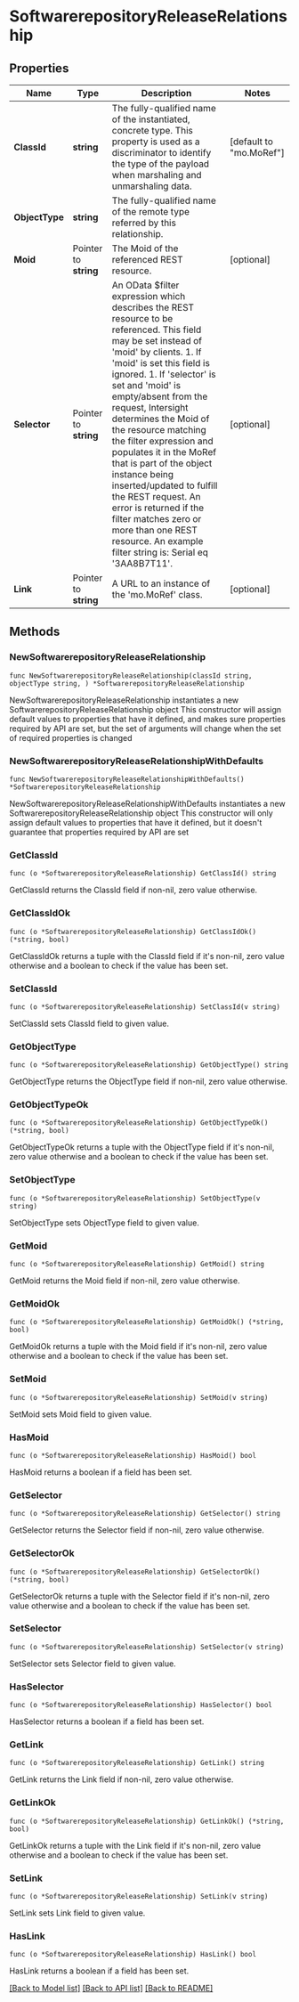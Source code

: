 # SoftwarerepositoryReleaseRelationship

## Properties

Name | Type | Description | Notes
------------ | ------------- | ------------- | -------------
**ClassId** | **string** | The fully-qualified name of the instantiated, concrete type. This property is used as a discriminator to identify the type of the payload when marshaling and unmarshaling data. | [default to "mo.MoRef"]
**ObjectType** | **string** | The fully-qualified name of the remote type referred by this relationship. | 
**Moid** | Pointer to **string** | The Moid of the referenced REST resource. | [optional] 
**Selector** | Pointer to **string** | An OData $filter expression which describes the REST resource to be referenced. This field may be set instead of &#39;moid&#39; by clients. 1. If &#39;moid&#39; is set this field is ignored. 1. If &#39;selector&#39; is set and &#39;moid&#39; is empty/absent from the request, Intersight determines the Moid of the resource matching the filter expression and populates it in the MoRef that is part of the object instance being inserted/updated to fulfill the REST request. An error is returned if the filter matches zero or more than one REST resource. An example filter string is: Serial eq &#39;3AA8B7T11&#39;. | [optional] 
**Link** | Pointer to **string** | A URL to an instance of the &#39;mo.MoRef&#39; class. | [optional] 

## Methods

### NewSoftwarerepositoryReleaseRelationship

`func NewSoftwarerepositoryReleaseRelationship(classId string, objectType string, ) *SoftwarerepositoryReleaseRelationship`

NewSoftwarerepositoryReleaseRelationship instantiates a new SoftwarerepositoryReleaseRelationship object
This constructor will assign default values to properties that have it defined,
and makes sure properties required by API are set, but the set of arguments
will change when the set of required properties is changed

### NewSoftwarerepositoryReleaseRelationshipWithDefaults

`func NewSoftwarerepositoryReleaseRelationshipWithDefaults() *SoftwarerepositoryReleaseRelationship`

NewSoftwarerepositoryReleaseRelationshipWithDefaults instantiates a new SoftwarerepositoryReleaseRelationship object
This constructor will only assign default values to properties that have it defined,
but it doesn't guarantee that properties required by API are set

### GetClassId

`func (o *SoftwarerepositoryReleaseRelationship) GetClassId() string`

GetClassId returns the ClassId field if non-nil, zero value otherwise.

### GetClassIdOk

`func (o *SoftwarerepositoryReleaseRelationship) GetClassIdOk() (*string, bool)`

GetClassIdOk returns a tuple with the ClassId field if it's non-nil, zero value otherwise
and a boolean to check if the value has been set.

### SetClassId

`func (o *SoftwarerepositoryReleaseRelationship) SetClassId(v string)`

SetClassId sets ClassId field to given value.


### GetObjectType

`func (o *SoftwarerepositoryReleaseRelationship) GetObjectType() string`

GetObjectType returns the ObjectType field if non-nil, zero value otherwise.

### GetObjectTypeOk

`func (o *SoftwarerepositoryReleaseRelationship) GetObjectTypeOk() (*string, bool)`

GetObjectTypeOk returns a tuple with the ObjectType field if it's non-nil, zero value otherwise
and a boolean to check if the value has been set.

### SetObjectType

`func (o *SoftwarerepositoryReleaseRelationship) SetObjectType(v string)`

SetObjectType sets ObjectType field to given value.


### GetMoid

`func (o *SoftwarerepositoryReleaseRelationship) GetMoid() string`

GetMoid returns the Moid field if non-nil, zero value otherwise.

### GetMoidOk

`func (o *SoftwarerepositoryReleaseRelationship) GetMoidOk() (*string, bool)`

GetMoidOk returns a tuple with the Moid field if it's non-nil, zero value otherwise
and a boolean to check if the value has been set.

### SetMoid

`func (o *SoftwarerepositoryReleaseRelationship) SetMoid(v string)`

SetMoid sets Moid field to given value.

### HasMoid

`func (o *SoftwarerepositoryReleaseRelationship) HasMoid() bool`

HasMoid returns a boolean if a field has been set.

### GetSelector

`func (o *SoftwarerepositoryReleaseRelationship) GetSelector() string`

GetSelector returns the Selector field if non-nil, zero value otherwise.

### GetSelectorOk

`func (o *SoftwarerepositoryReleaseRelationship) GetSelectorOk() (*string, bool)`

GetSelectorOk returns a tuple with the Selector field if it's non-nil, zero value otherwise
and a boolean to check if the value has been set.

### SetSelector

`func (o *SoftwarerepositoryReleaseRelationship) SetSelector(v string)`

SetSelector sets Selector field to given value.

### HasSelector

`func (o *SoftwarerepositoryReleaseRelationship) HasSelector() bool`

HasSelector returns a boolean if a field has been set.

### GetLink

`func (o *SoftwarerepositoryReleaseRelationship) GetLink() string`

GetLink returns the Link field if non-nil, zero value otherwise.

### GetLinkOk

`func (o *SoftwarerepositoryReleaseRelationship) GetLinkOk() (*string, bool)`

GetLinkOk returns a tuple with the Link field if it's non-nil, zero value otherwise
and a boolean to check if the value has been set.

### SetLink

`func (o *SoftwarerepositoryReleaseRelationship) SetLink(v string)`

SetLink sets Link field to given value.

### HasLink

`func (o *SoftwarerepositoryReleaseRelationship) HasLink() bool`

HasLink returns a boolean if a field has been set.


[[Back to Model list]](../README.md#documentation-for-models) [[Back to API list]](../README.md#documentation-for-api-endpoints) [[Back to README]](../README.md)


